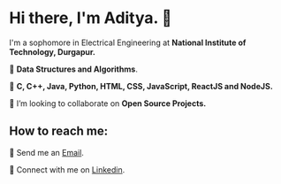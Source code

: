 # Hi there, I'm Aditya. 👋

I'm a sophomore in Electrical Engineering at **National Institute of Technology, Durgapur.**

🌱 **Data Structures and Algorithms**.

🌱 **C, C++, Java, Python, HTML, CSS, JavaScript, ReactJS and NodeJS.**

👯 I’m looking to collaborate on **Open Source Projects.**

## How to reach me:
📧 Send me an [Email](mailto:adityamitra1911@gmail.com).

🤝 Connect with me on [Linkedin](http://www.linkedin.com/in/aditya-mitra-3505801b1).
<!--
**mitraditya/mitraditya** is a ✨ _special_ ✨ repository because its `README.md` (this file) appears on your GitHub profile.

Here are some ideas to get you started:

- 🔭 I’m currently working on ...
- 🌱 I’m currently learning ...
- 👯 I’m looking to collaborate on ...
- 🤔 I’m looking for help with ...
- 💬 Ask me about ...
- 📫 How to reach me: ...
- 😄 Pronouns: ...
- ⚡ Fun fact: ...
-->
